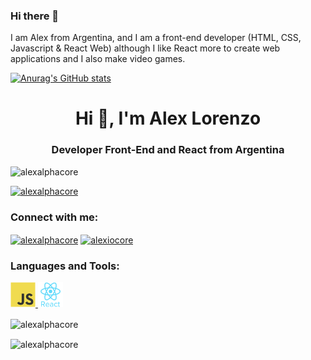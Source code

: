 ### Hi there 👋

I am Alex from Argentina, and I am a front-end developer (HTML, CSS, Javascript & React Web) although I like React more to create web applications and I also make video games.

[![Anurag's GitHub stats](https://github-readme-stats.vercel.app/api?username=alexalphacore)](https://github.com/anuraghazra/github-readme-stats)

<h1 align="center">Hi 👋, I'm Alex Lorenzo</h1>
<h3 align="center">Developer Front-End and React from Argentina</h3>

<p align="left"> <img src="https://komarev.com/ghpvc/?username=alexalphacore&label=Profile%20views&color=0e75b6&style=flat" alt="alexalphacore" /> </p>

<p align="left"> <a href="https://github.com/ryo-ma/github-profile-trophy"><img src="https://github-profile-trophy.vercel.app/?username=alexalphacore" alt="alexalphacore" /></a> </p>

<h3 align="left">Connect with me:</h3>
<p align="left">
<a href="https://codesandbox.com/alexalphacore" target="blank"><img align="center" src="https://raw.githubusercontent.com/rahuldkjain/github-profile-readme-generator/master/src/images/icons/Social/codesandbox.svg" alt="alexalphacore" height="30" width="40" /></a>
<a href="https://instagram.com/alexiocore" target="blank"><img align="center" src="https://raw.githubusercontent.com/rahuldkjain/github-profile-readme-generator/master/src/images/icons/Social/instagram.svg" alt="alexiocore" height="30" width="40" /></a>
</p>

<h3 align="left">Languages and Tools:</h3>
<p align="left"> <a href="https://developer.mozilla.org/en-US/docs/Web/JavaScript" target="_blank" rel="noreferrer"> <img src="https://raw.githubusercontent.com/devicons/devicon/master/icons/javascript/javascript-original.svg" alt="javascript" width="40" height="40"/> </a> <a href="https://reactjs.org/" target="_blank" rel="noreferrer"> <img src="https://raw.githubusercontent.com/devicons/devicon/master/icons/react/react-original-wordmark.svg" alt="react" width="40" height="40"/> </a> </p>

<p><img align="center" src="https://github-readme-stats.vercel.app/api/top-langs?username=alexalphacore&show_icons=true&locale=en&layout=compact" alt="alexalphacore" /></p>

<p><img align="center" src="https://github-readme-streak-stats.herokuapp.com/?user=alexalphacore&" alt="alexalphacore" /></p>


